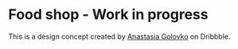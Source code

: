 # Food shop - Work in progress

This is a design concept created by [Anastasia Golovko](https://dribbble.com/anastasia-tino) on Dribbble.
